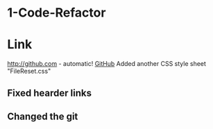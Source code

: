 # 1-Code-Refactor

# Link
http://github.com - automatic!
[GitHub](https://iamtristanjackson.github.io/1-Code-Refactor/)
Added another CSS style sheet "FileReset.css"

## Fixed hearder links 

## Changed the git